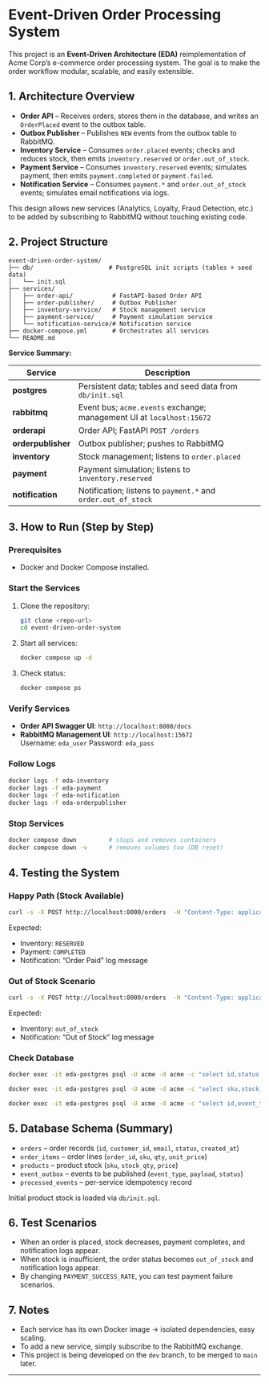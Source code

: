 # Event-Driven Order Processing System

This project is an **Event-Driven Architecture (EDA)** reimplementation of Acme Corp’s e-commerce order processing system. The goal is to make the order workflow modular, scalable, and easily extensible.

## 1. Architecture Overview

- **Order API** – Receives orders, stores them in the database, and writes an `OrderPlaced` event to the outbox table.
- **Outbox Publisher** – Publishes `NEW` events from the outbox table to RabbitMQ.
- **Inventory Service** – Consumes `order.placed` events; checks and reduces stock, then emits `inventory.reserved` or `order.out_of_stock`.
- **Payment Service** – Consumes `inventory.reserved` events; simulates payment, then emits `payment.completed` or `payment.failed`.
- **Notification Service** – Consumes `payment.*` and `order.out_of_stock` events; simulates email notifications via logs.

This design allows new services (Analytics, Loyalty, Fraud Detection, etc.) to be added by subscribing to RabbitMQ without touching existing code.

## 2. Project Structure

```
event-driven-order-system/
├── db/                     # PostgreSQL init scripts (tables + seed data)
│   └── init.sql
├── services/
│   ├── order-api/           # FastAPI-based Order API
│   ├── order-publisher/     # Outbox Publisher
│   ├── inventory-service/   # Stock management service
│   ├── payment-service/     # Payment simulation service
│   └── notification-service/# Notification service
├── docker-compose.yml       # Orchestrates all services
└── README.md
```

**Service Summary:**

| Service            | Description |
|-------------------|-------------|
| **postgres**      | Persistent data; tables and seed data from `db/init.sql` |
| **rabbitmq**      | Event bus; `acme.events` exchange; management UI at `localhost:15672` |
| **orderapi**      | Order API; FastAPI `POST /orders` |
| **orderpublisher**| Outbox publisher; pushes to RabbitMQ |
| **inventory**     | Stock management; listens to `order.placed` |
| **payment**       | Payment simulation; listens to `inventory.reserved` |
| **notification**  | Notification; listens to `payment.*` and `order.out_of_stock` |

## 3. How to Run (Step by Step)

### Prerequisites
- Docker and Docker Compose installed.

### Start the Services
1. Clone the repository:
   ```bash
   git clone <repo-url>
   cd event-driven-order-system
   ```

2. Start all services:
   ```bash
   docker compose up -d
   ```

3. Check status:
   ```bash
   docker compose ps
   ```

### Verify Services
- **Order API Swagger UI**: `http://localhost:8000/docs`
- **RabbitMQ Management UI**: `http://localhost:15672`  
  Username: `eda_user` Password: `eda_pass`

### Follow Logs
```bash
docker logs -f eda-inventory
docker logs -f eda-payment
docker logs -f eda-notification
docker logs -f eda-orderpublisher
```

### Stop Services
```bash
docker compose down         # stops and removes containers
docker compose down -v      # removes volumes too (DB reset)
```

## 4. Testing the System

### Happy Path (Stock Available)
```bash
curl -s -X POST http://localhost:8000/orders  -H "Content-Type: application/json"  -d '{"customer_id":"C100","email":"c100@example.com","items":[{"sku":"TSHIRT-BLK-M","qty":1}]}'
```
Expected:
- Inventory: `RESERVED`
- Payment: `COMPLETED`
- Notification: “Order Paid” log message

### Out of Stock Scenario
```bash
curl -s -X POST http://localhost:8000/orders  -H "Content-Type: application/json"  -d '{"customer_id":"C200","email":"c200@example.com","items":[{"sku":"TSHIRT-GRY-S","qty":999}]}'
```
Expected:
- Inventory: `out_of_stock`
- Notification: “Out of Stock” log message

### Check Database
```bash
docker exec -it eda-postgres psql -U acme -d acme -c "select id,status from orders order by created_at desc limit 5;"

docker exec -it eda-postgres psql -U acme -d acme -c "select sku,stock_qty from products where sku='TSHIRT-BLK-M';"

docker exec -it eda-postgres psql -U acme -d acme -c "select id,event_type,status from event_outbox order by id desc limit 5;"
```

## 5. Database Schema (Summary)

- `orders` – order records (`id`, `customer_id`, `email`, `status`, `created_at`)
- `order_items` – order lines (`order_id`, `sku`, `qty`, `unit_price`)
- `products` – product stock (`sku`, `stock_qty`, `price`)
- `event_outbox` – events to be published (`event_type`, `payload`, `status`)
- `processed_events` – per-service idempotency record

Initial product stock is loaded via `db/init.sql`.

## 6. Test Scenarios

- When an order is placed, stock decreases, payment completes, and notification logs appear.
- When stock is insufficient, the order status becomes `out_of_stock` and notification logs appear.
- By changing `PAYMENT_SUCCESS_RATE`, you can test payment failure scenarios.

## 7. Notes

- Each service has its own Docker image → isolated dependencies, easy scaling.
- To add a new service, simply subscribe to the RabbitMQ exchange.
- This project is being developed on the `dev` branch, to be merged to `main` later.

---

